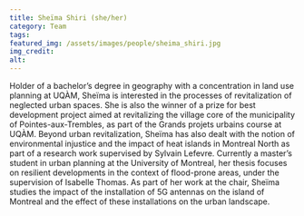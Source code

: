 ```yaml
---
title: Sheïma Shiri (she/her)
category: Team
tags:
featured_img: /assets/images/people/sheima_shiri.jpg
img_credit:
alt:
---
```

Holder of a bachelor’s degree in geography with a concentration in land use planning at UQÀM, Sheïma is interested in the processes of revitalization of neglected urban spaces. She is also the winner of a prize for best development project aimed at revitalizing the village core of the municipality of Pointes-aux-Trembles, as part of the Grands projets urbains course at UQÀM. Beyond urban revitalization, Sheïma has also dealt with the notion of environmental injustice and the impact of heat islands in Montreal North as part of a research work supervised by Sylvain Lefevre. Currently a master’s student in urban planning at the University of Montreal, her thesis focuses on resilient developments in the context of flood-prone areas, under the supervision of Isabelle Thomas. As part of her work at the chair, Sheïma studies the impact of the installation of 5G antennas on the island of Montreal and the effect of these installations on the urban landscape.
